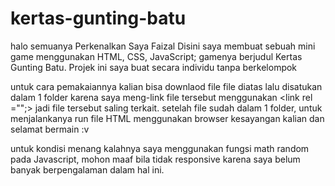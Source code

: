 # kertas-gunting-batu
halo semuanya
Perkenalkan Saya Faizal
Disini saya membuat sebuah mini game menggunakan HTML, CSS, JavaScript;
gamenya berjudul Kertas Gunting Batu.
Projek ini saya buat secara individu tanpa berkelompok

untuk cara pemakaiannya kalian bisa downlaod file file diatas lalu disatukan dalam 1 folder karena saya meng-link file tersebut menggunakan <link rel ="";> jadi file tersebut saling terkait.
setelah file sudah dalam 1 folder, untuk menjalankanya run file HTML menggunakan browser kesayangan kalian dan selamat bermain :v

untuk kondisi menang kalahnya saya menggunakan fungsi math random pada Javascript, mohon maaf bila tidak responsive karena saya belum banyak berpengalaman dalam hal ini.
